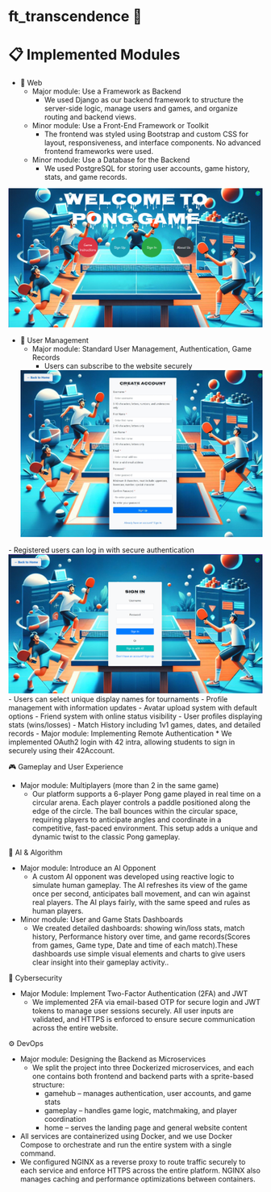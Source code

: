 # ft_transcendence 🏓

# 📋 Implemented Modules

- 🔧 Web
  -  Major module: Use a Framework as Backend
      * We used Django as our backend framework to structure the server-side logic, manage users and games, and organize routing and backend views.
  -  Minor module: Use a Front-End Framework or Toolkit
      * The frontend was styled using Bootstrap and custom CSS for layout, responsiveness, and interface components. No advanced frontend frameworks were used.
  -  Minor module: Use a Database for the Backend
      * We used PostgreSQL for storing user accounts, game history, stats, and game records.
<div align="center">
  <img src="https://github.com/fasl8/ft_transcendences/blob/main/photo/1.homepage.png" alt="Homepage" width="600"/>
</div>





- 👥 User Management
  -  Major module: Standard User Management, Authentication, Game Records
      - Users can subscribe to the website securely
        <div align="center">
  <img src="https://github.com/fasl8/ft_transcendences/blob/main/photo/4.signup.jpeg" alt="Homepage" width="600"/>
</div>
      - Registered users can log in with secure authentication
              <div align="center">
  <img src="https://github.com/fasl8/ft_transcendences/blob/main/photo/5.signin.png" alt="Homepage" width="600"/>
</div>
      - Users can select unique display names for tournaments
      - Profile management with information updates
      - Avatar upload system with default options
      - Friend system with online status visibility
      - User profiles displaying stats (wins/losses)
      - Match History including 1v1 games, dates, and detailed records
      - Major module: Implementing Remote Authentication
     * We implemented OAuth2 login with 42 intra, allowing students to sign in securely using their 42Account.

🎮 Gameplay and User Experience
  - Major module: Multiplayers (more than 2 in the same game)
    - Our platform supports a 6-player Pong game played in real time on a circular arena. Each player controls a paddle positioned along the edge of the circle. The ball bounces within the circular space, requiring players to anticipate angles and coordinate in a competitive, fast-paced environment. This setup adds a unique and dynamic twist to the classic Pong gameplay.

🤖 AI & Algorithm
  - Major module: Introduce an AI Opponent
    - A custom AI opponent was developed using reactive logic to simulate human gameplay. The AI refreshes its view of the game once per second, anticipates ball movement, and can win against real players. The AI plays fairly, with the same speed and rules as human players.
  - Minor module: User and Game Stats Dashboards
    - We created detailed dashboards: showing win/loss stats, match history, Performance history over time, and game records(Scores from games, Game type, Date and time of each match).These dashboards use simple visual elements and charts to give users clear insight into their gameplay activity..
   

🔐 Cybersecurity
  - Major Module: Implement Two-Factor Authentication (2FA) and JWT
    - We implemented 2FA via email-based OTP for secure login and JWT tokens to manage user sessions securely. All user inputs are validated, and HTTPS is enforced to ensure secure communication across the entire website.


⚙️ DevOps
  - Major module: Designing the Backend as Microservices
    - We split the project into three Dockerized microservices, and each one contains both frontend and backend parts with a sprite-based structure:
        - gamehub – manages authentication, user accounts, and game stats
        - gameplay – handles game logic, matchmaking, and player coordination
        - home – serves the landing page and general website content
  - All services are containerized using Docker, and we use Docker Compose to orchestrate and run the entire system with a single command.
  - We configured NGINX as a reverse proxy to route traffic securely to each service and enforce HTTPS across the entire platform. NGINX also manages caching and performance optimizations between containers.
